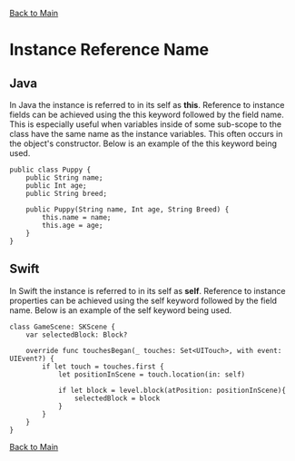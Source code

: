[Back to Main](README.md/#classes)
# Instance Reference Name

## Java

In Java the instance is referred to in its self as **this**. Reference to instance fields can be achieved using the this keyword followed by the field name. This is especially useful when variables inside of some sub-scope to the class have the same name as the instance variables. This often occurs in the object's constructor. Below is an example of the this keyword being used.

```
public class Puppy {
    public String name;
    public Int age;
    public String breed;

    public Puppy(String name, Int age, String Breed) {
        this.name = name;
        this.age = age;
    }
}
```

## Swift

In Swift the instance is referred to in its self as **self**. Reference to instance properties can be achieved using the self keyword followed by the field name. Below is an example of the self keyword being used.

```
class GameScene: SKScene {
    var selectedBlock: Block?
    
    override func touchesBegan(_ touches: Set<UITouch>, with event: UIEvent?) {
        if let touch = touches.first {
            let positionInScene = touch.location(in: self)
            
            if let block = level.block(atPosition: positionInScene){
                selectedBlock = block
            } 
        }
    }
}

```

[Back to Main](README.md/#classes)
